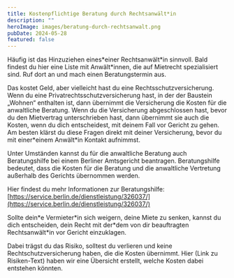 ```yaml
---
title: Kostenpflichtige Beratung durch Rechtsanwält*in
description: ""
heroImage: images/beratung-durch-rechtsanwalt.png
pubDate: 2024-05-28
featured: false
---
```


Häufig ist das Hinzuziehen eines\*einer Rechtsanwält\*in sinnvoll. Bald findest du hier eine Liste mit Anwält\*innen, die auf Mietrecht spezialisiert sind. Ruf dort an und mach einen Beratungstermin aus.

Das kostet Geld, aber vielleicht hast du eine Rechtsschutzversicherung. Wenn du eine Privatrechtsschutzversicherung hast, in der der Baustein „Wohnen“ enthalten ist, dann übernimmt die Versicherung die Kosten für die anwaltliche Beratung. Wenn du die Versicherung abgeschlossen hast, bevor du den Mietvertrag unterschrieben hast, dann übernimmt sie auch die Kosten, wenn du dich entscheidest, mit deinem Fall vor Gericht zu gehen. Am besten klärst du diese Fragen direkt mit deiner Versicherung, bevor du mit einer\*einem Anwält\*in Kontakt aufnimmst.

Unter Umständen kannst du für die anwaltliche Beratung auch Beratungshilfe bei einem Berliner Amtsgericht beantragen. Beratungshilfe bedeutet, dass die Kosten für die Beratung und die anwaltliche Vertretung außerhalb des Gerichts übernommen werden.

Hier findest du mehr Informationen zur Beratungshilfe: [https://service.berlin.de/dienstleistung/326037/](https://service.berlin.de/dienstleistung/326037/)

Sollte dein\*e Vermieter\*in sich weigern, deine Miete zu senken, kannst du dich entscheiden, dein Recht mit der\*dem von dir beauftragten Rechtsanwält\*in vor Gericht einzuklagen.

Dabei trägst du das Risiko, solltest du verlieren und keine Rechtschutzversicherung haben, die die Kosten übernimmt. Hier (Link zu Risiken-Text) haben wir eine Übersicht erstellt, welche Kosten dabei entstehen könnten.
